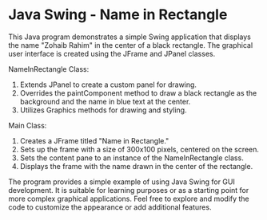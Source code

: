 # Java Swing - Name in Rectangle

This Java program demonstrates a simple Swing application that displays the name "Zohaib Rahim" in the center of a black rectangle. The graphical user interface is created using the JFrame and JPanel classes.

NameInRectangle Class:

1) Extends JPanel to create a custom panel for drawing.
2) Overrides the paintComponent method to draw a black rectangle as the background and the name in blue text at the center.
3) Utilizes Graphics methods for drawing and styling.

Main Class:

1) Creates a JFrame titled "Name in Rectangle."
2) Sets up the frame with a size of 300x100 pixels, centered on the screen.
3) Sets the content pane to an instance of the NameInRectangle class.
4) Displays the frame with the name drawn in the center of the rectangle.

The program provides a simple example of using Java Swing for GUI development. It is suitable for learning purposes or as a starting point for more complex graphical applications. Feel free to explore and modify the code to customize the appearance or add additional features.





